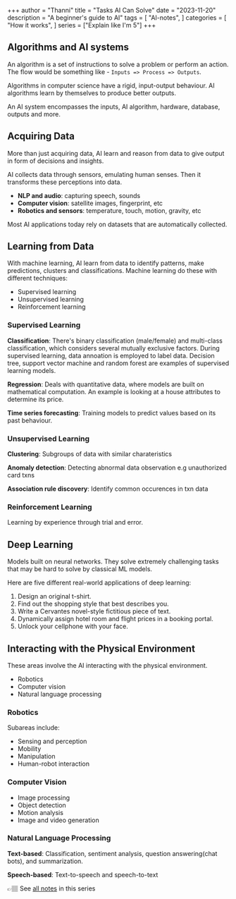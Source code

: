 +++
author = "Thanni"
title = "Tasks AI Can Solve"
date = "2023-11-20"
description = "A beginner's guide to AI"
tags = [
    "AI-notes",
]
categories = [
    "How it works",
]
series = ["Explain like I'm 5"]
+++

## Algorithms and AI systems

An algorithm is a set of instructions to solve a problem or perform an action. The flow would be something like - `Inputs => Process => Outputs`.

Algorithms in computer science have a rigid, input-output behaviour. AI algorithms learn by themselves to produce better outputs.

<!--more-->

An AI system encompasses the inputs, AI algorithm, hardware, database, outputs and more.

## Acquiring Data

More than just acquiring data, AI learn and reason from data to give output in form of decisions and insights.

AI collects data through sensors, emulating human senses. Then it transforms these perceptions into data.

- **NLP and audio**: capturing speech, sounds
- **Computer vision**: satellite images, fingerprint, etc
- **Robotics and sensors**: temperature, touch, motion, gravity, etc

Most AI applications today rely on datasets that are automatically collected.

## Learning from Data

With machine learning, AI learn from data to identify patterns, make predictions, clusters and classifications. Machine learning do these with different techniques:

- Supervised learning
- Unsupervised learning
- Reinforcement learning

### Supervised Learning

**Classification**: There's binary classification (male/female) and multi-class classification, which considers several mutually exclusive factors. During supervised learning, data annoation is employed to label data. Decision tree, support vector machine and random forest are examples of supervised learning models.

**Regression**: Deals with quantitative data, where models are built on mathematical computation. An example is looking at a house attributes to determine its price.

**Time series forecasting**: Training models to predict values based on its past behaviour.

### Unsupervised Learning

**Clustering**: Subgroups of data with similar charateristics

**Anomaly detection**: Detecting abnormal data observation e.g unauthorized card txns

**Association rule discovery**: Identify common occurences in txn data

### Reinforcement Learning

Learning by experience through trial and error.

## Deep Learning

Models built on neural networks. They solve extremely challenging tasks that may be hard to solve by classical ML models.

Here are five different real-world applications of deep learning:

1. Design an original t-shirt.
2. Find out the shopping style that best describes you.
3. Write a Cervantes novel-style fictitious piece of text.
4. Dynamically assign hotel room and flight prices in a booking portal.
5. Unlock your cellphone with your face.

## Interacting with the Physical Environment

These areas involve the AI interacting with the physical environment.

- Robotics
- Computer vision
- Natural language processing

### Robotics

Subareas include:

- Sensing and perception
- Mobility
- Manipulation
- Human-robot interaction

### Computer Vision

- Image processing
- Object detection
- Motion analysis
- Image and video generation

### Natural Language Processing

**Text-based**: Classification, sentiment analysis, question answering(chat bots), and summarization.

**Speech-based**: Text-to-speech and speech-to-text

👉🏽 See [all notes](https://blog.thanni.co/artificial-intelligence-fundamentals/) in this series
